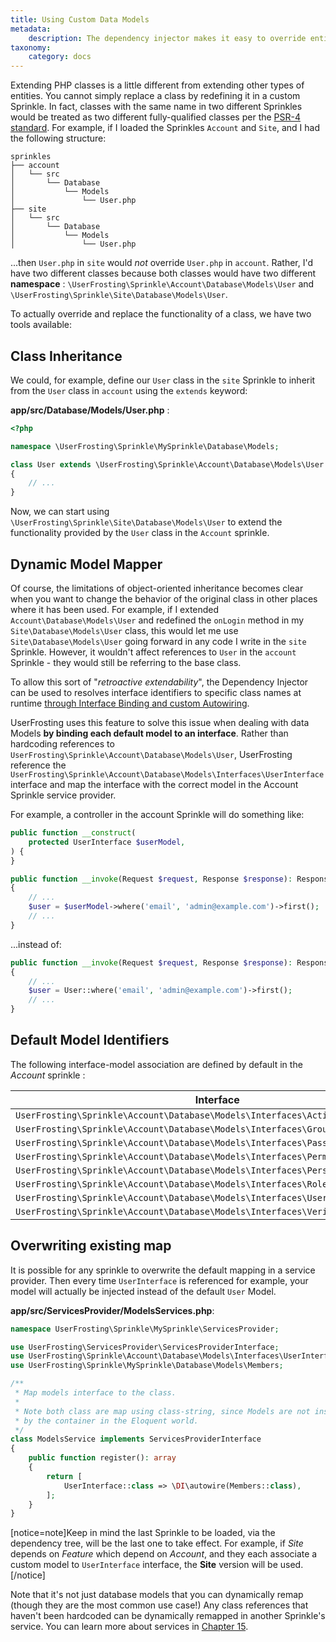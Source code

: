 ```yaml
---
title: Using Custom Data Models
metadata:
    description: The dependency injector makes it easy to override entire data models in your Sprinkle.
taxonomy:
    category: docs
---
```


Extending PHP classes is a little different from extending other types of entities. You cannot simply replace a class by redefining it in a custom Sprinkle. In fact, classes with the same name in two different Sprinkles would be treated as two different fully-qualified classes per the [PSR-4 standard](http://www.php-fig.org/psr/psr-4/). For example, if I loaded the Sprinkles `Account` and `Site`, and I had the following structure:

```
sprinkles
├── account
│   └── src
│       └── Database
│           └── Models
│               └── User.php
├── site
│   └── src
│       └── Database
│           └── Models
│               └── User.php
```

...then `User.php` in `site` would *not* override `User.php` in `account`. Rather, I'd have two different classes because both classes would have two different **namespace** : `\UserFrosting\Sprinkle\Account\Database\Models\User` and `\UserFrosting\Sprinkle\Site\Database\Models\User`.

To actually override and replace the functionality of a class, we have two tools available:

## Class Inheritance

We could, for example, define our `User` class in the `site` Sprinkle to inherit from the `User` class in `account` using the `extends` keyword:

**app/src/Database/Models/User.php** :
```php
<?php

namespace \UserFrosting\Sprinkle\MySprinkle\Database\Models;

class User extends \UserFrosting\Sprinkle\Account\Database\Models\User
{
    // ...
}
```

Now, we can start using `\UserFrosting\Sprinkle\Site\Database\Models\User` to extend the functionality provided by the `User` class in the `Account` sprinkle.

## Dynamic Model Mapper

Of course, the limitations of object-oriented inheritance becomes clear when you want to change the behavior of the original class in other places where it has been used. For example, if I extended `Account\Database\Models\User` and redefined the `onLogin` method in my `Site\Database\Models\User` class, this would let me use `Site\Database\Models\User` going forward in any code I write in the `site` Sprinkle. However, it wouldn't affect references to `User` in the `account` Sprinkle - they would still be referring to the base class.

To allow this sort of "_retroactive extendability_", the Dependency Injector can be used to resolves interface identifiers to specific class names at runtime [through Interface Binding and custom Autowiring](/dependency-injection/the-di-container#binding-interfaces). 

UserFrosting uses this feature to solve this issue when dealing with data Models **by binding each default model to an interface**. Rather than hardcoding references to `UserFrosting\Sprinkle\Account\Database\Models\User`, UserFrosting reference the `UserFrosting\Sprinkle\Account\Database\Models\Interfaces\UserInterface` interface and map the interface with the correct model in the Account Sprinkle service provider. 

For example, a controller in the account Sprinkle will do something like:

```php
public function __construct(
    protected UserInterface $userModel,
) {
}

public function __invoke(Request $request, Response $response): Response
{
    // ...
    $user = $userModel->where('email', 'admin@example.com')->first();
    // ...
}
```

...instead of:

```php
public function __invoke(Request $request, Response $response): Response
{
    // ...
    $user = User::where('email', 'admin@example.com')->first();
    // ...
}
```

## Default Model Identifiers

The following interface-model association are defined by default in the *Account* sprinkle :

| Interface                                                                         | Model                                                         |
| --------------------------------------------------------------------------------- | ------------------------------------------------------------- |
| `UserFrosting\Sprinkle\Account\Database\Models\Interfaces\ActivityInterface`      | `UserFrosting\Sprinkle\Account\Database\Models\Activity`      |
| `UserFrosting\Sprinkle\Account\Database\Models\Interfaces\GroupInterface`         | `UserFrosting\Sprinkle\Account\Database\Models\Group`         |
| `UserFrosting\Sprinkle\Account\Database\Models\Interfaces\PasswordResetInterface` | `UserFrosting\Sprinkle\Account\Database\Models\PasswordReset` |
| `UserFrosting\Sprinkle\Account\Database\Models\Interfaces\PermissionInterface`    | `UserFrosting\Sprinkle\Account\Database\Models\Permission`    |
| `UserFrosting\Sprinkle\Account\Database\Models\Interfaces\PersistenceInterface`   | `UserFrosting\Sprinkle\Account\Database\Models\Persistence`   |
| `UserFrosting\Sprinkle\Account\Database\Models\Interfaces\RoleInterface`          | `UserFrosting\Sprinkle\Account\Database\Models\Role`          |
| `UserFrosting\Sprinkle\Account\Database\Models\Interfaces\UserInterface`          | `UserFrosting\Sprinkle\Account\Database\Models\User`          |
| `UserFrosting\Sprinkle\Account\Database\Models\Interfaces\VerificationInterface`  | `UserFrosting\Sprinkle\Account\Database\Models\Verification`  |

## Overwriting existing map

It is possible for any sprinkle to overwrite the default mapping in a service provider. Then every time `UserInterface` is referenced for example, your model will actually be injected instead of the default `User` Model.  

**app/src/ServicesProvider/ModelsServices.php**:
```php
namespace UserFrosting\Sprinkle\MySprinkle\ServicesProvider;

use UserFrosting\ServicesProvider\ServicesProviderInterface;
use UserFrosting\Sprinkle\Account\Database\Models\Interfaces\UserInterface;
use UserFrosting\Sprinkle\MySprinkle\Database\Models\Members;

/**
 * Map models interface to the class.
 *
 * Note both class are map using class-string, since Models are not instantiated
 * by the container in the Eloquent world.
 */
class ModelsService implements ServicesProviderInterface
{
    public function register(): array
    {
        return [
            UserInterface::class => \DI\autowire(Members::class),
        ];
    }
}
```

[notice=note]Keep in mind the last Sprinkle to be loaded, via the dependency tree, will be the last one to take effect. For example, if *Site* depends on *Feature* which depend on *Account*, and they each associate a custom model to `UserInterface` interface, the **Site** version will be used.[/notice]


Note that it's not just database models that you can dynamically remap (though they are the most common use case!) Any class references that haven't been hardcoded can be dynamically remapped in another Sprinkle's service. You can learn more about services in [Chapter 15](/services).
